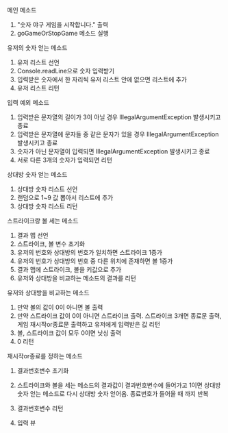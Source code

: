 메인 메소드

1. "숫자 야구 게임을 시작합니다." 출력
2. goGameOrStopGame 메소드 실행

유저의 숫자 얻는 메소드

1. 유저 리스트 선언
2. Console.readLine으로 숫자 입력받기
3. 입력받은 숫자에서 한 자리씩 유저 리스트 안에 없으면 리스트에 추가
4. 유저 리스트 리턴

입력 예외 메소드

1. 입력받은 문자열의 길이가 3이 아닐 경우 IllegalArgumentException 발생시키고 종료
2. 입력받은 문자열에 문자들 중 같은 문자가 있을 경우 IllegalArgumentException 발생시키고 종료
3. 숫자가 아닌 문자열이 입력되면 IllegalArgumentException 발생시키고 종료
4. 서로 다른 3개의 숫자가 입력되면 리턴

상대방 숫자 얻는 메소드

1. 상대방 숫자 리스트 선언
2. 랜덤으로 1~9 값 뽑아서 리스트에 추가
3. 상대방 숫자 리스트 리턴

스트라이크랑 볼 세는 메소드

1. 결과 맵 선언
2. 스트라이크, 볼 변수 초기화
3. 유저의 번호와 상대방의 번호가 일치하면 스트라이크 1증가
4. 유저의 번호가 상대방의 번호 중 다른 위치에 존재하면 볼 1증가
5. 결과 맵에 스트라이크, 볼을 키값으로 추가
6. 유저와 상대방을 비교하는 메소드의 결과를 리턴

유저와 상대방을 비교하는 메소드

1. 만약 볼의 값이 0이 아니면 볼 출력
2. 만약 스트라이크 값이 0이 아니면 스트라이크 출력. 스트라이크 3개면 종료문 출력,
   게임 재시작or종료문 출력하고 유저에게 입력받은 값 리턴
3. 볼, 스트라이크 값이 모두 0이면 낫싱 출력
4. 0 리턴

재시작or종료를 정하는 메소드

1. 결과번호변수 초기화
2. 스트라이크와 볼을 세는 메소드의 결과값이 결과번호변수에 들어가고
   1이면 상대방 숫자 얻는 메소드로 다시 상대방 숫자 얻어옴.
   종료번호가 들어올 때 까지 반복
3. 결과번호변수 리턴

1. 입력 뷰